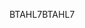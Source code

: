 <span data-ttu-id="a379b-101">BTAHL7</span><span class="sxs-lookup"><span data-stu-id="a379b-101">BTAHL7</span></span>
